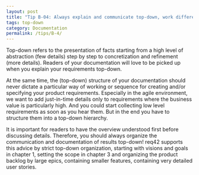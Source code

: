 ```yaml
---
layout: post
title: "Tip B-04: Always explain and communicate top-down, work differently as needed."
tags: top-down
category: Documentation
permalink: /tips/B-4/
---
```


Top-down refers to the presentation of facts starting from a high level of abstraction (few details) step by step to concretization and refinement (more details). Readers of your documentation will love to be picked up when you explain your requirements top-down.

At the same time, the (top-down) structure of your documentation should never dictate a particular way of working or sequence for creating and/or specifying your product requirements. Especially in the agile environment, we want to add just-in-time details only to requirements where the business value is particularly high. And you could start collecting low level requirements as soon as you hear them. But in the end you have to structure them into a top-down hierarchy.

It is important for readers to have the overview understood first before discussing details. Therefore, you should always organize the communication and documentation of results top-down!
req42 supports this advice by strict top-down organization, starting with visions and goals in chapter 1, setting the scope in chapter 3 and organizing the product backlog by large epics, containing smaller features, containing very detailed user stories.
